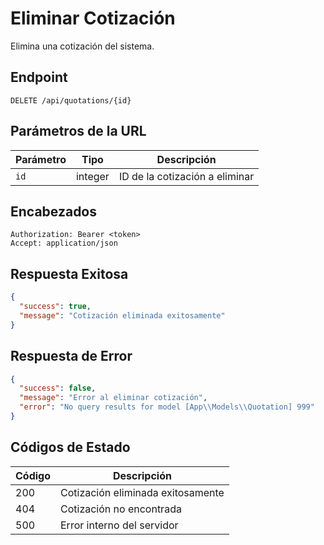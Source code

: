 # Eliminar Cotización

Elimina una cotización del sistema.

## Endpoint

```http
DELETE /api/quotations/{id}
```

## Parámetros de la URL

| Parámetro | Tipo | Descripción |
|-----------|------|-------------|
| `id` | integer | ID de la cotización a eliminar |

## Encabezados

```http
Authorization: Bearer <token>
Accept: application/json
```

## Respuesta Exitosa

```json
{
  "success": true,
  "message": "Cotización eliminada exitosamente"
}
```

## Respuesta de Error

```json
{
  "success": false,
  "message": "Error al eliminar cotización",
  "error": "No query results for model [App\\Models\\Quotation] 999"
}
```

## Códigos de Estado

| Código | Descripción |
|--------|-------------|
| 200 | Cotización eliminada exitosamente |
| 404 | Cotización no encontrada |
| 500 | Error interno del servidor |
